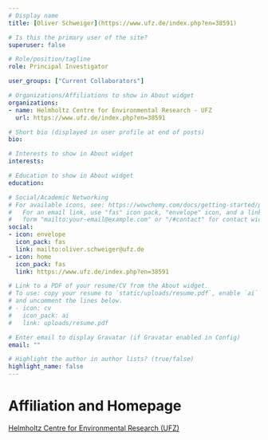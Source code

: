 ```yaml
---
# Display name
title: [Oliver Schweiger](https://www.ufz.de/index.php?en=38591)

# Is this the primary user of the site?
superuser: false

# Role/position/tagline
role: Principal Investigator

user_groups: ["Current Collaborators"]

# Organizations/Affiliations to show in About widget
organizations:
- name: Helmholtz Centre for Environmental Research - UFZ
  url: https://www.ufz.de/index.php?en=38591

# Short bio (displayed in user profile at end of posts)
bio:

# Interests to show in About widget
interests:

# Education to show in About widget
education:

# Social/Academic Networking
# For available icons, see: https://wowchemy.com/docs/getting-started/page-builder/#icons
#   For an email link, use "fas" icon pack, "envelope" icon, and a link in the
#   form "mailto:your-email@example.com" or "/#contact" for contact widget.
social:
- icon: envelope
  icon_pack: fas
  link: mailto:oliver.schweiger@ufz.de
- icon: home
  icon_pack: fas
  link: https://www.ufz.de/index.php?en=38591

# Link to a PDF of your resume/CV from the About widget.
# To use: copy your resume to `static/uploads/resume.pdf`, enable `ai` icons in `params.toml`,
# and uncomment the lines below.
# - icon: cv
#   icon_pack: ai
#   link: uploads/resume.pdf

# Enter email to display Gravatar (if Gravatar enabled in Config)
email: ""

# Highlight the author in author lists? (true/false)
highlight_name: false
---
```


# Affiliation and Homepage

[Helmholtz Centre for Environmental Research (UFZ)](https://www.ufz.de/index.php?en=38591)